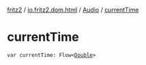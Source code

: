 [fritz2](../../index.md) / [io.fritz2.dom.html](../index.md) / [Audio](index.md) / [currentTime](./current-time.md)

# currentTime

`var currentTime: Flow<`[`Double`](https://kotlinlang.org/api/latest/jvm/stdlib/kotlin/-double/index.html)`>`